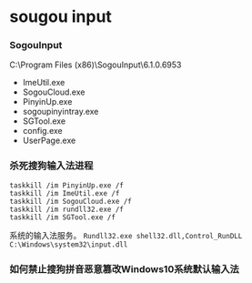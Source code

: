 # sougou input



### SogouInput

C:\Program Files (x86)\SogouInput\6.1.0.6953
- ImeUtil.exe
- SogouCloud.exe
- PinyinUp.exe
- sogoupinyintray.exe
- SGTool.exe
- config.exe
- UserPage.exe


### 杀死搜狗输入法进程
```
taskkill /im PinyinUp.exe /f
taskkill /im ImeUtil.exe /f
taskkill /im SogouCloud.exe /f
taskkill /im rundll32.exe /f
taskkill /im SGTool.exe /f

```

系统的输入法服务。
`Rundll32.exe shell32.dll,Control_RunDLL C:\Windows\system32\input.dll`

### 如何禁止搜狗拼音恶意篡改Windows10系统默认输入法
